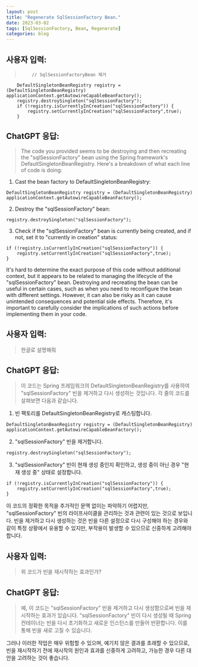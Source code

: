 ```yaml
---
layout: post
title: "Regenerate SqlSessionFactory Bean."
date: 2023-03-02
tags: [SqlSessionFactory, Bean, Regenerate]
categories: blog
---
```


## 사용자 입력:
>         // SqlSessionFactoryBean 제거
        DefaultSingletonBeanRegistry registry = (DefaultSingletonBeanRegistry) applicationContext.getAutowireCapableBeanFactory();
        registry.destroySingleton("sqlSessionFactory");
        if (!registry.isCurrentlyInCreation("sqlSessionFactory")) {
            registry.setCurrentlyInCreation("sqlSessionFactory",true);
        }


## ChatGPT 응답:
> The code you provided seems to be destroying and then recreating the "sqlSessionFactory" bean using the Spring framework's DefaultSingletonBeanRegistry. Here's a breakdown of what each line of code is doing:

1. Cast the bean factory to DefaultSingletonBeanRegistry: 

```
DefaultSingletonBeanRegistry registry = (DefaultSingletonBeanRegistry) applicationContext.getAutowireCapableBeanFactory();
```

2. Destroy the "sqlSessionFactory" bean: 

```
registry.destroySingleton("sqlSessionFactory");
```

3. Check if the "sqlSessionFactory" bean is currently being created, and if not, set it to "currently in creation" status:

```
if (!registry.isCurrentlyInCreation("sqlSessionFactory")) {
    registry.setCurrentlyInCreation("sqlSessionFactory",true);
}
```

It's hard to determine the exact purpose of this code without additional context, but it appears to be related to managing the lifecycle of the "sqlSessionFactory" bean. Destroying and recreating the bean can be useful in certain cases, such as when you need to reconfigure the bean with different settings. However, it can also be risky as it can cause unintended consequences and potential side effects. Therefore, it's important to carefully consider the implications of such actions before implementing them in your code.

## 사용자 입력:
> 한글로 설명해줘

## ChatGPT 응답:
> 이 코드는 Spring 프레임워크의 DefaultSingletonBeanRegistry를 사용하여 "sqlSessionFactory" 빈을 제거하고 다시 생성하는 것입니다. 각 줄의 코드를 살펴보면 다음과 같습니다.

1. 빈 팩토리를 DefaultSingletonBeanRegistry로 캐스팅합니다.

```
DefaultSingletonBeanRegistry registry = (DefaultSingletonBeanRegistry) applicationContext.getAutowireCapableBeanFactory();
```

2. "sqlSessionFactory" 빈을 제거합니다.

```
registry.destroySingleton("sqlSessionFactory");
```

3. "sqlSessionFactory" 빈이 현재 생성 중인지 확인하고, 생성 중이 아닌 경우 "현재 생성 중" 상태로 설정합니다.

```
if (!registry.isCurrentlyInCreation("sqlSessionFactory")) {
    registry.setCurrentlyInCreation("sqlSessionFactory",true);
}
```

이 코드의 정확한 목적을 추가적인 문맥 없이는 파악하기 어렵지만, "sqlSessionFactory" 빈의 라이프사이클을 관리하는 것과 관련이 있는 것으로 보입니다. 빈을 제거하고 다시 생성하는 것은 빈을 다른 설정으로 다시 구성해야 하는 경우와 같이 특정 상황에서 유용할 수 있지만, 부작용이 발생할 수 있으므로 신중하게 고려해야 합니다.

## 사용자 입력:
> 위 코드가 빈을 재시작하는 효과인가?

## ChatGPT 응답:
> 예, 이 코드는 "sqlSessionFactory" 빈을 제거하고 다시 생성함으로써 빈을 재시작하는 효과가 있습니다. "sqlSessionFactory" 빈이 다시 생성될 때 Spring 컨테이너는 빈을 다시 초기화하고 새로운 인스턴스를 만들어 반환합니다. 이를 통해 빈을 새로 고칠 수 있습니다. 

그러나 이러한 작업은 매우 위험할 수 있으며, 예기치 않은 결과를 초래할 수 있으므로, 빈을 재시작하기 전에 재시작의 원인과 효과를 신중하게 고려하고, 가능한 경우 다른 대안을 고려하는 것이 좋습니다.


